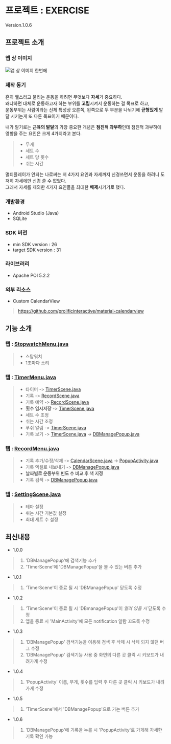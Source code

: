 # 프로젝트 : EXERCISE
Version.1.0.6
## 프로젝트 소개

### 앱 상 이미지

![앱 상 이미지 한번에](https://user-images.githubusercontent.com/116334843/226799547-105ade16-153a-4c91-8077-6b372b08487d.jpg)

### 제작 동기
흔히 헬스라고 불리는 운동을 하려면 무엇보다 **자세**가 중요하다.<br>
왜냐하면 대체로 운동하고자 하는 부위를 **고립**시켜서 운동하는 걸 목표로 하고,<br>
운동부위는 사람이라는 신체 특성상 오른쪽, 왼쪽으로 두 부분을 나뉘기에 **균형있게** 발달 시키는게 또 다른 목표이기 때문이다.

내가 알기로는 **근육의 발달**의 가장 중요한 개념은 **점진적 과부하**인데 점진적 과부하에 영향을 주는 요인은 크게 4가지라고 본다.<br>
> - 무게
> - 세트 수
> - 세트 당 횟수
> - 쉬는 시간

멀티플레이가 안되는 나로써는 저 4가지 요인과 자세까지 신경쓰면서 운동을 하려니 도저히 자세에만 신경 쓸 수 없었다.<br>
그래서 자세를 제외한 4가지 요인들을 최대한 **배제**시키기로 했다.

### 개발환경
- Android Studio (Java)
- SQLite

### SDK 버전
- min SDK version : 26
- target SDK version : 31

### 라이브러리
- Apache POI 5.2.2

### 외부 리소스
- Custom CalendarView
> https://github.com/prolificinteractive/material-calendarview

## 기능 소개

### 탭 : [StopwatchMenu.java](https://github.com/9ranr11d/exercise/blob/master/app/src/main/java/com/example/exercise/StopwatchMenu.java)
> - 스탑워치
> - 1초마다 소리

### 탭 : [TimerMenu.java](https://github.com/9ranr11d/exercise/blob/master/app/src/main/java/com/example/exercise/TimerMenu.java)
> - 타이머 -> [TimerScene.java](https://github.com/9ranr11d/exercise/blob/master/app/src/main/java/com/example/exercise/TimerScene.java)
> - 기록 -> [RecordScene.java](https://github.com/9ranr11d/exercise/blob/master/app/src/main/java/com/example/exercise/RecordScene.java)
> - 기록 예약 -> [RecordScene.java](https://github.com/9ranr11d/exercise/blob/master/app/src/main/java/com/example/exercise/RecordScene.java)
> - **횟수 임시저장** -> [TimerScene.java](https://github.com/9ranr11d/exercise/blob/master/app/src/main/java/com/example/exercise/TimerScene.java)
> - 세트 수 조정
> - 쉬는 시간 조정
> - 푸쉬 알림 -> [TimerScene.java](https://github.com/9ranr11d/exercise/blob/master/app/src/main/java/com/example/exercise/TimerScene.java)
> - 기록 보기 -> [TimerScene.java](https://github.com/9ranr11d/exercise/blob/master/app/src/main/java/com/example/exercise/TimerScene.java) ->
[DBManagePopup.java](https://github.com/9ranr11d/exercise/blob/master/app/src/main/java/com/example/exercise/DBManagePopup.java)

### 탭 : [RecordMenu.java](https://github.com/9ranr11d/exercise/blob/master/app/src/main/java/com/example/exercise/RecordMenu.java)
> - 기록 추가/수정/삭제 -> [CalendarScene.java](https://github.com/9ranr11d/exercise/blob/master/app/src/main/java/com/example/exercise/CalendarScene.java) ->
[PopupActivity.java](https://github.com/9ranr11d/exercise/blob/master/app/src/main/java/com/example/exercise/PopupActivity.java)
> - 기록 엑셀로 내보내기 -> [DBManagePopup.java](https://github.com/9ranr11d/exercise/blob/master/app/src/main/java/com/example/exercise/DBManagePopup.java)
> - **날짜별로 운동부위 빈도 수 비교 후 색 지정**
> - 기록 검색 -> [DBManagePopup.java](https://github.com/9ranr11d/exercise/blob/master/app/src/main/java/com/example/exercise/DBManagePopup.java)

### 탭 : [SettingScene.java](https://github.com/9ranr11d/exercise/blob/master/app/src/main/java/com/example/exercise/SettingScene.java)
> - 테마 설정
> - 쉬는 시간 기본값 설정
> - 최대 세트 수 설정

## 최신내용
- 1.0.0
> 1. 'DBManagePopup'에 검색기능 추가
> 2. 'TimerScene'에 'DBManagePopup'을 볼 수 있는 버튼 추가
- 1.0.1
> 1. 'TimerScene'이 종료 될 시 'DBManagePopup' 닫도록 수정
- 1.0.2
> 1. 'TimerScene'이 종료 될 시 'DBmanagePopup'이 *열려 있을 시* 닫도록 수정
> 2. 앱을 종료 시 'MainActivity'에 모든 notification 알람 끄도록 수정
- 1.0.3
> 1. 'DBManagePopup' 검색기능을 이용해 검색 후 삭제 시 삭제 되지 않던 버그 수정
> 2. 'DBManagePopup' 검색기능 사용 중 화면의 다른 곳 클릭 시 키보드가 내려가게 수정
- 1.0.4
> 1. 'PopupActivity' 이름, 무게, 횟수를 입력 후 다른 곳 클릭 시 키보드가 내려가게 수정
- 1.0.5
> 1. 'TimerScene'에서 'DBManagePopup'으로 가는 버튼 추가
- 1.0.6
> 1. 'DBManagePopup'에 기록을 누를 시 'PopupActivity'로 가게해 자세한 기록 확인 가능
